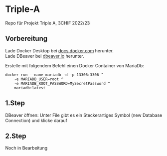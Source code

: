 # Triple-A
Repo für Projekt Triple A, 3CHIF 2022/23

## Vorbereitung

Lade Docker Desktop bei [docs.docker.com](https://docs.docker.com/desktop/install/windows-install/) herunter. <br>
Lade DBeaver bei [dbeaver.io](https://dbeaver.io/) herunter.

Erstelle mit folgendem Befehl einen Docker Container von MariaDb:

```
docker run --name mariadb -d -p 13306:3306 ^
    -e MARIADB_USER=root ^
    -e MARIADB_ROOT_PASSWORD=MySecretPassword ^
    mariadb:latest
```

## 1.Step
DBeaver öffnen:
Unter File gibt es ein Steckerartiges Symbol (new Database Connection) und klicke darauf

## 2.Step
Noch in Bearbeitung 
